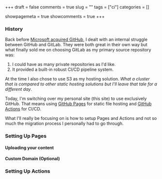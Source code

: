 +++ 
draft = false 
comments = true 
slug = "" 
tags = ["ci"]
categories = []

showpagemeta = true
showcomments = true
+++

### History

Back before [Microsoft acquired GitHub][ms-acquires], I dealt with an internal struggle between GitHub and
GitLab. They were both great in their own way but what finally sold me on choosing GitLab as my primary
source repository was:

1. I could have as many private repositories as I'd like.
2. It provided a built-in robust CI/CD pipeline system.
 
At the time I also chose to use S3 as my hosting solution. _What a cluster that is compared to other static hosting 
solutions but I'll leave that tale for a different day_. 

Today, I'm switching over my personal site (this site) to use exclusively GitHub. That means using [GitHub Pages][github-pages]
for static file hosting and [GitHub Actions][github-actions] for CI/CD.

What I'll really be focusing on is how to setup Pages and Actions and not so much the migration process I personally
had to go through.

### Setting Up Pages

#### Uploading your content

#### Custom Domain (Optional)

### Setting Up Actions

[ms-acquires]: https://news.microsoft.com/2018/06/04/microsoft-to-acquire-github-for-7-5-billion/
[github-actions]: https://github.com/features/actions 
[github-pages]: https://pages.github.com/

